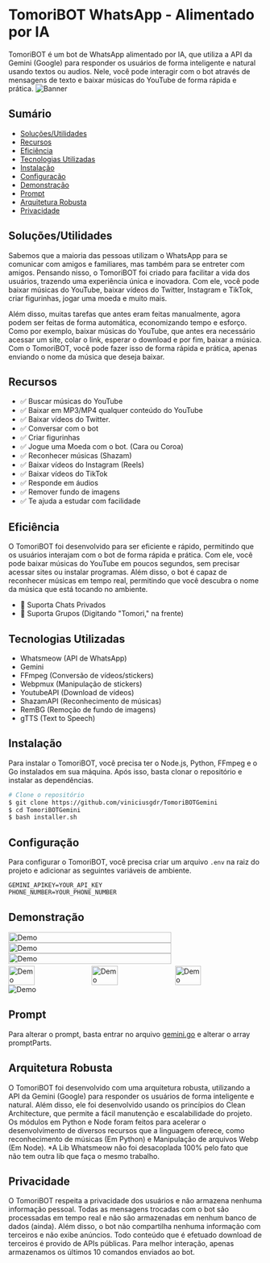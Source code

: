 # TomoriBOT WhatsApp - Alimentado por IA

TomoriBOT é um bot de WhatsApp alimentado por IA, que utiliza a API da Gemini (Google) para responder os usuários de forma inteligente e natural usando textos ou audios. Nele, você pode interagir com o bot através de mensagens de texto e baixar músicas do YouTube de forma rápida e prática.
<img src="/public/image-banner.png" alt="Banner"/>

## Sumário

- [Soluções/Utilidades](#soluçõesutilidades)
- [Recursos](#recursos)
- [Eficiência](#eficiência)
- [Tecnologias Utilizadas](#tecnologias-utilizadas)
- [Instalação](#instalação)
- [Configuração](#configuração)
- [Demonstração](#demonstração)
- [Prompt](#prompt)
- [Arquitetura Robusta](#arquitetura-robusta)
- [Privacidade](#privacidade)

## Soluções/Utilidades

Sabemos que a maioria das pessoas utilizam o WhatsApp para se comunicar com amigos e familiares, mas também para se entreter com amigos. Pensando nisso, o TomoriBOT foi criado para facilitar a vida dos usuários, trazendo uma experiência única e inovadora. Com ele, você pode baixar músicas do YouTube, baixar vídeos do Twitter, Instagram e TikTok, criar figurinhas, jogar uma moeda e muito mais.

Além disso, muitas tarefas que antes eram feitas manualmente, agora podem ser feitas de forma automática, economizando tempo e esforço. Como por exemplo, baixar músicas do YouTube, que antes era necessário acessar um site, colar o link, esperar o download e por fim, baixar a música. Com o TomoriBOT, você pode fazer isso de forma rápida e prática, apenas enviando o nome da música que deseja baixar.

## Recursos

- ✅ Buscar músicas do YouTube
- ✅ Baixar em MP3/MP4 qualquer conteúdo do YouTube
- ✅ Baixar vídeos do Twitter.
- ✅ Conversar com o bot
- ✅ Criar figurinhas
- ✅ Jogue uma Moeda com o bot. (Cara ou Coroa)
- ✅ Reconhecer músicas (Shazam)
- ✅ Baixar vídeos do Instagram (Reels)
- ✅ Baixar vídeos do TikTok
- ✅ Responde em áudios
- ✅ Remover fundo de imagens
- ✅ Te ajuda a estudar com facilidade

## Eficiência

O TomoriBOT foi desenvolvido para ser eficiente e rápido, permitindo que os usuários interajam com o bot de forma rápida e prática. Com ele, você pode baixar músicas do YouTube em poucos segundos, sem precisar acessar sites ou instalar programas. Além disso, o bot é capaz de reconhecer músicas em tempo real, permitindo que você descubra o nome da música que está tocando no ambiente.

- 🚀 Suporta Chats Privados
- 🚀 Suporta Grupos (Digitando "Tomori," na frente)

## Tecnologias Utilizadas

- Whatsmeow (API de WhatsApp)
- Gemini
- FFmpeg (Conversão de vídeos/stickers)
- Webpmux (Manipulação de stickers)
- YoutubeAPI (Download de vídeos)
- ShazamAPI (Reconhecimento de músicas)
- RemBG (Remoção de fundo de imagens)
- gTTS (Text to Speech)

## Instalação

Para instalar o TomoriBOT, você precisa ter o Node.js, Python, FFmpeg e o Go instalados em sua máquina. Após isso, basta clonar o repositório e instalar as dependências.

```bash
# Clone o repositório
$ git clone https://github.com/viniciusgdr/TomoriBOTGemini
$ cd TomoriBOTGemini
$ bash installer.sh
```

## Configuração

Para configurar o TomoriBOT, você precisa criar um arquivo `.env` na raiz do projeto e adicionar as seguintes variáveis de ambiente.

```env
GEMINI_APIKEY=YOUR_API_KEY
PHONE_NUMBER=YOUR_PHONE_NUMBER
```

## Demonstração

<div style="display: flex; flex-direction: column; padding-bottom: 4px">
<img src="/public/img6.png" alt="Demo" height="80%" />
<img src="/public/img7.png" alt="Demo" height="80%" />
<img src="/public/img8.png" alt="Demo" height="80%" />
</div>
<div style="display: flex; flex-wrap: wrap;gap: 4px">
  <img src="/public/img1.jpeg" alt="Demo" width="32%" />
  <img src="/public/img5.jpeg" alt="Demo" width="32%" />
  <img src="/public/img4.jpeg" alt="Demo" width="32%" />
</div>
<img src="/public/img9.png" alt="Demo" />

## Prompt

Para alterar o prompt, basta entrar no arquivo [gemini.go](src/services/gemini/gemini.go) e alterar o array promptParts.

## Arquitetura Robusta

O TomoriBOT foi desenvolvido com uma arquitetura robusta, utilizando a API da Gemini (Google) para responder os usuários de forma inteligente e natural. Além disso, ele foi desenvolvido usando os princípios do Clean Architecture, que permite a fácil manutenção e escalabilidade do projeto.
Os módulos em Python e Node foram feitos para acelerar o desenvolvimento de diversos recursos que a linguagem oferece, como reconhecimento de músicas (Em Python) e Manipulação de arquivos Webp (Em Node).
\*A Lib Whatsmeow não foi desacoplada 100% pelo fato que não tem outra lib que faça o mesmo trabalho.

## Privacidade

O TomoriBOT respeita a privacidade dos usuários e não armazena nenhuma informação pessoal. Todas as mensagens trocadas com o bot são processadas em tempo real e não são armazenadas em nenhum banco de dados (ainda). Além disso, o bot não compartilha nenhuma informação com terceiros e não exibe anúncios. Todo conteúdo que é efetuado download de terceiros é provido de APIs públicas. Para melhor interação, apenas armazenamos os últimos 10 comandos enviados ao bot.
